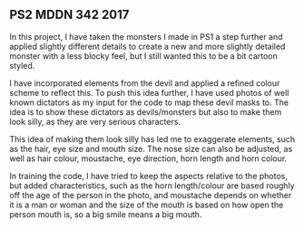 ## PS2 MDDN 342 2017

In this project, I have taken the monsters I made in PS1 a step further and applied slightly different details to create a new and more slightly detailed monster with a less blocky feel, but I still wanted this to be a bit cartoon styled.

I have incorporated elements from the devil and applied a refined colour scheme to reflect this. To push this idea further, I have used photos of well known dictators as my input for the code to map these devil masks to. The idea is to show these dictators as devils/monsters but also to make them look silly, as they are very serious characters.

This idea of making them look silly has led me to exaggerate elements, such as the hair, eye size and mouth size. The nose size can also be adjusted, as well as hair colour, moustache, eye direction, horn length and horn colour.

In training the code, I have tried to keep the aspects relative to the photos, but added characteristics, such as the horn length/colour are based roughly off the age of the person in the photo, and moustache depends on whether it is a man or woman and the size of the mouth is based on how open the person mouth is, so a big smile means a big mouth.

